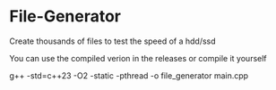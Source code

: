 # File-Generator
Create thousands of files to test the speed of a hdd/ssd

You can use the compiled verion in the releases or compile it yourself

  g++ -std=c++23 -O2 -static -pthread -o file_generator main.cpp
